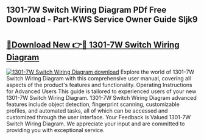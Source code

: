 ## 1301-7W Switch Wiring Diagram PDf Free Download - Part-KWS Service Owner Guide Sljk9

# <h2><a href="http://dfjd0o9.blite.top/?on=1301-7W+Switch+Wiring+Diagram">🔗Download New 👉🔴 1301-7W Switch Wiring Diagram</a></h2>

[![1301-7W Switch Wiring Diagram download](https://i.imgur.com/lujVjoI.png)](http://dfjd0o9.blite.top/?on=1301-7W+Switch+Wiring+Diagram)
Explore the world of 1301-7W Switch Wiring Diagram with this comprehensive user manual, covering all aspects of the product's features and functionality. Operating Instructions for Advanced Users This guide is tailored to experienced users of your new 1301-7W Switch Wiring Diagram. 1301-7W Switch Wiring Diagram advanced features include object detection, fingerprint scanning, customizable profiles, and automated tasks, all of which can be accessed and customized through the user interface. Your Feedback is Valued 1301-7W Switch Wiring Diagram. We appreciate your input and are committed to providing you with exceptional service.
